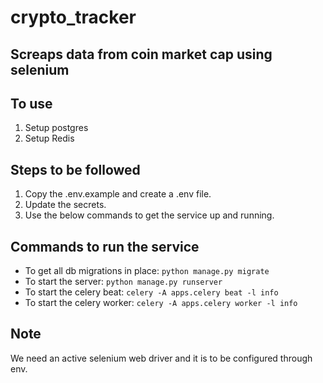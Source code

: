 # crypto_tracker

## Screaps data from coin market cap using selenium

## To use 
1. Setup postgres
2. Setup Redis 

## Steps to be followed
1. Copy the .env.example and create a .env file.
2. Update the secrets.
3. Use the below commands to get the service up and running.

## Commands to run the service
- To get all db migrations in place: `python manage.py migrate`
- To start the server: `python manage.py runserver`
- To start the celery beat:  `celery -A apps.celery beat -l info`
- To start the celery worker: `celery -A apps.celery worker -l info`

## Note
We need an active selenium web driver and it is to be configured through env.